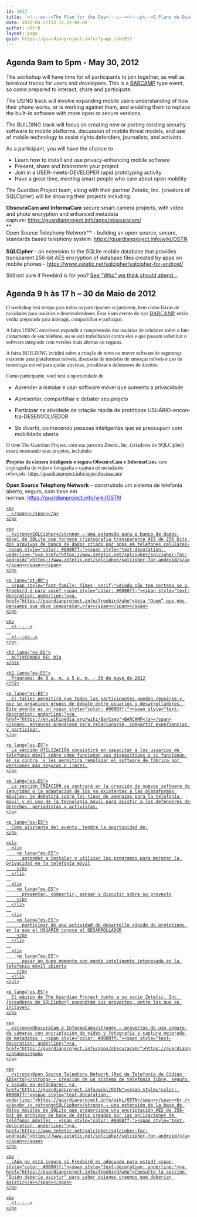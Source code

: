 ```yaml
---
id: 1917
title: '<!--:en-->The Plan for the Day<!--:--><!--:pt-->O Plano do Dia<!--:--><!--:es-->Actividades del Dia<!--:-->'
date: 2012-04-27T13:17:22-04:00
author: n8fr8
layout: page
guid: https://guardianproject.info/?page_id=1917
---
```

<!--:en-->

## Agenda 9am to 5pm - May 30, 2012

The workshop will have time for all participants to join together, as well as breakout tracks for users and developers. This is a [BARCAMP](https://en.wikipedia.org/wiki/BarCamp) type event, so come prepared to interact, share and participate.

The USING track will involve expanding mobile users understanding of how their phone works, or is working against them, and enabling them to replace the built-in software with more open or secure versions.

The BUILDING track will focus on creating new or porting existing security software to mobile platforms, discussion of mobile threat models, and use of mobile technology to assist rights defenders, journalists, and activists.

As a participant, you will have the chance to

  * Learn how to install and use privacy-enhancing mobile software
  * Present, share and brainstorm your project
  * Join in a USER-meets-DEVELOPER rapid prototyping activity
  * Have a great time, meeting smart people who care about open mobility

The Guardian Project team, along with their partner Zetetic, Inc. (creators of SQLCipher) will be showing their projects including:

**ObscuraCam and InformaCam** secure smart camera projects, with video and photo encryption and enhanced metadata capture: <https://guardianproject.info/apps/obscuracam/>  
**  
Open Source Telephony Network** - building an open-source, secure, standards based telephony system: [https://guardianproject.info/wiki/OSTN  
](https://guardianproject.info/wiki/OSTN)  
**SQLCipher** - an extension to the SQLite mobile database that provides transparent 256-bit AES encryption of database files created by apps on mobile phones - <https://www.zetetic.net/sqlcipher/sqlcipher-for-android/>

Still not sure if Freebird is for you? [See "Who" we think should attend...](/freebird/who)<!--:-->

<!--:pt-->

<h2 lang="es-AR">
  Agenda 9 h às 17 h – 30 de Maio de 2012
</h2>

<span style="font-family: Times, serif;">O workshop terá tempo para todos os participantes se juntarem, bem como faixas de novidades para usuários e desenvolvedores. Esse é um evento do tipo <span style="color: #0000ff;"><span style="text-decoration: underline;"><a href="https://en.wikipedia.org/wiki/BarCamp">BARCAMP</a></span></span>, então venha preparado para interagir, compartilhar e participar.</span>

<p lang="pt-BR">
  <span style="font-family: Times, serif;">A faixa USING envolverá expandir a compreensão dos usuários de celulares sobre o funcionamento de seu telefone, ou se está trabalhando contra eles e que possam substituir o software integrado com versões mais abertas ou seguras.</span>
</p>

<p lang="pt-BR">
  <span style="font-family: Times, serif;">A faixa BUILDING incidirá sobre a criação de novo ou mover software de segurança existente para plataformas móveis, discussão de modelos de ameaças móveis e uso de tecnologia móvel para ajudar ativistas, jornalistas e defensores de direitos.</span>
</p>

<p lang="pt-BR">
  <span style="font-family: Times, serif;">Como participante, você terá a oportunidade de</span>
</p>

  * <p lang="pt-BR">
      Aprender a instalar e usar software móvel que aumenta a privacidade
    </p>

  * <p lang="pt-BR">
      Apresentar, compartilhar e debater seu projeto
    </p>

  * <p lang="pt-BR">
      Participar na atividade de criação rápida de protótipos USUÁRIO-encontra-DESENVOLVEDOR
    </p>

  * <p lang="pt-BR">
      Se divertir, conhecendo pessoas inteligentes que se preocupam com mobilidade aberta
    </p>

<span style="font-family: Times, serif;">O time The Guardian Project, com sua parceira Zetetic, Inc. (criadores do SQLCipher) estará mostrando seus projetos, incluindo:</span>

<span style="font-family: Times, serif;"><strong>Projetos de câmera inteligente e segura</strong><strong> ObscuraCam e InformaCam</strong>, com criptografia de vídeo e fotografia e captura de metadados reforçada: <span style="color: #0000ff;"><span style="text-decoration: underline;"><a href="https://guardianproject.info/apps/obscuracam/">https://guardianproject.info/apps/obscuracam/</a></span></span></p> 

<p>
  <strong></p> 
  
  <p>
    </strong><strong>Open Source Telephony Network</strong> – construindo um sistema de telefonia aberto, seguro, com base em normas: <a href="https://guardianproject.info/wiki/OSTN"><span style="color: #0000ff;"><span style="text-decoration: underline;">https://guardianproject.info/wiki/OSTN</span></span><span style="color: #0000ff;"><span style="text-decoration: underline;"></p> 
    
    <p>
      </span></span></a>
    </p>
    
    <p>
      <strong>SQLCipher</strong> – uma extensão para o banco de dados móvel de SQLite que fornece criptografia transparente AES de 256 bits dos arquivos de banco de dados criado por apps em telefones celulares- <span style="color: #0000ff;"><span style="text-decoration: underline;"><a href="https://www.zetetic.net/sqlcipher/sqlcipher-for-android/">https://www.zetetic.net/sqlcipher/sqlcipher-for-android/</a></span></span></span>
    </p>
    
    <p lang="pt-BR">
      <span style="font-family: Times, serif;">Ainda não tem certeza se o Freebird é para você? <span style="color: #0000ff;"><span style="text-decoration: underline;"><a href="https://guardianproject.info/freebird/who">Veja "Quem” que nós pensamos que deve comparecer…</a></span></span></span>
    </p>
    
    <p>
      <!--:-->
      
      <!--:es-->
    </p>
    
    <h2 lang="es-ES">
      ACTIVIDADES DEL DÍA
    </h2>
    
    <h2 lang="es-ES">
      Programa: de 9 a. m. a 5 p. m. - 30 de mayo de 2012
    </h2>
    
    <p lang="es-ES">
      El taller permitirá que todos los participantes puedan reunirse y que se organicen grupos de debate entre usuarios y desarrolladores. Este evento es un <span style="color: #0000ff;"><span style="text-decoration: underline;"><a href="https://en.wikipedia.org/wiki/BarCamp">BARCAMP</a></span></span>, entonces prepárese para relacionarse, compartir experiencias y participar.
    </p>
    
    <p lang="es-ES">
      La sección UTILIZACIÓN consistirá en capacitar a los usuarios de telefonía móvil sobre cómo funcionan sus dispositivos o si funcionan en su contra, y les permitirá remplazar el software de fábrica por versiones más seguras o libres.
    </p>
    
    <p lang="es-ES">
      La sección CREACIÓN se centrará en la creación de nuevos software de seguridad o la adaptación de los ya existentes a las plataformas móviles; se debatirá sobre los tipos de amenazas para la telefonía móvil y el uso de la tecnología móvil para asistir a los defensores de derechos, periodistas y activistas.
    </p>
    
    <p lang="es-ES">
      Como asistente del evento, tendrá la oportunidad de:
    </p>
    
    <ul>
      <li>
        <p lang="es-ES">
          aprender a instalar y utilizar los programas para mejorar la privacidad en la telefonía móvil
        </p>
      </li>
      
      <li>
        <p lang="es-ES">
          presentar, compartir, pensar y discutir sobre su proyecto
        </p>
      </li>
      
      <li>
        <p lang="es-ES">
          participar de una actividad de desarrollo rápido de prototipos en la que el USUARIO conoce al DESARROLLADOR
        </p>
      </li>
      
      <li>
        <p lang="es-ES">
          pasar un buen momento con gente inteligente interesada en la telefonía móvil abierta
        </p>
      </li>
    </ul>
    
    <p lang="es-ES">
      El equipo de The Guardian Project junto a su socio Zetetic, Inc. (creadores de SQLCipher) expondrán sus proyectos, entre los que se incluyen:
    </p>
    
    <p>
      <strong>ObscuraCam e InformaCam</strong> – proyectos de uso seguro de cámaras con encriptación de vídeo y fotografía y captura mejorada de metadatos : <span style="color: #0000ff;"><span style="text-decoration: underline;"><a href="https://guardianproject.info/apps/obscuracam/">https://guardianproject.info/apps/obscuracam/</a></span></span>
    </p>
    
    <p>
      <strong>Open Source Telephony Network [Red de Telefonía de Código Abierto]</strong> – creación de un sistema de telefonía libre, seguro y basado en estándares: <a href="https://guardianproject.info/wiki/OSTN"><span style="color: #0000ff;"><span style="text-decoration: underline;">https://guardianproject.info/wiki/OSTN</span></span><br /> </a><br /> <strong>SQLCipher</strong> – una extensión de la base de datos móviles de SQLite que proporciona una encriptación AES de 256-bit de archivos de base de datos creados por las aplicaciones de teléfonos móviles - <span style="color: #0000ff;"><span style="text-decoration: underline;"><a href="https://www.zetetic.net/sqlcipher/sqlcipher-for-android/">https://www.zetetic.net/sqlcipher/sqlcipher-for-android/</a></span></span>
    </p>
    
    <p>
      ¿Aún no está seguro si Freebird es adecuado para usted? <span style="color: #0000ff;"><span style="text-decoration: underline;"><a href="https://guardianproject.info/freebird/who">Consulte la sección "Quién debería asistir" para saber quienes creemos que deberían asistir</a></span></span>
    </p>
    
    <p>
      <!--:-->
    </p>